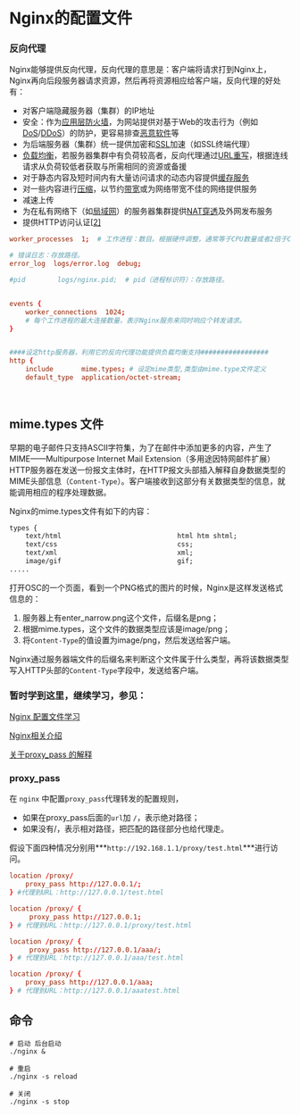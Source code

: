# Nginx的配置文件

### 反向代理

Nginx能够提供反向代理，反向代理的意思是：客户端将请求打到Nginx上，Nginx再向后段服务器请求资源，然后再将资源相应给客户端，反向代理的好处有：

- 对客户端隐藏服务器（集群）的IP地址
- 安全：作为[应用层防火墙](https://zh.wikipedia.org/wiki/%E6%87%89%E7%94%A8%E5%B1%A4%E9%98%B2%E7%81%AB%E7%89%86)，为网站提供对基于Web的攻击行为（例如[DoS](https://zh.wikipedia.org/wiki/DoS)/[DDoS](https://zh.wikipedia.org/wiki/DDoS)）的防护，更容易排查[恶意软件](https://zh.wikipedia.org/wiki/%E6%83%A1%E6%84%8F%E8%BB%9F%E9%AB%94)等
- 为后端服务器（集群）统一提供加密和[SSL](https://zh.wikipedia.org/wiki/SSL)加速（如SSL终端代理）
- [负载均衡](https://zh.wikipedia.org/wiki/%E8%B4%9F%E8%BD%BD%E5%9D%87%E8%A1%A1)，若服务器集群中有负荷较高者，反向代理通过[URL重写](https://zh.wikipedia.org/wiki/URL%E9%87%8D%E5%AF%AB)，根据连线请求从负荷较低者获取与所需相同的资源或备援
- 对于静态内容及短时间内有大量访问请求的动态内容提供[缓存服务](https://zh.wikipedia.org/wiki/Web%E7%BC%93%E5%AD%98)
- 对一些内容进行[压缩](https://zh.wikipedia.org/wiki/%E8%B3%87%E6%96%99%E5%A3%93%E7%B8%AE)，以节约[带宽](https://zh.wikipedia.org/wiki/%E9%A0%BB%E5%AF%AC)或为网络带宽不佳的网络提供服务
- 减速上传
- 为在私有网络下（如[局域网](https://zh.wikipedia.org/wiki/%E5%8D%80%E5%9F%9F%E7%B6%B2%E8%B7%AF)）的服务器集群提供[NAT穿透](https://zh.wikipedia.org/wiki/NAT%E7%A9%BF%E9%80%8F)及外网发布服务
- 提供HTTP访问认证[[2\]](https://zh.wikipedia.org/wiki/%E5%8F%8D%E5%90%91%E4%BB%A3%E7%90%86#cite_note-2)



~~~conf
worker_processes  1;  # 工作进程：数目。根据硬件调整，通常等于CPU数量或者2倍于CPU。

# 错误日志：存放路径。
error_log  logs/error.log  debug;

#pid        logs/nginx.pid;  # pid（进程标识符）：存放路径。


events {
    worker_connections  1024;
	# 每个工作进程的最大连接数量，表示Nginx服务来同时响应个转发请求。
}


####设定http服务器，利用它的反向代理功能提供负载均衡支持#################
http {
    include       mime.types; # 设定mime类型,类型由mime.type文件定义
    default_type  application/octet-stream;
    
    
~~~

## mime.types 文件

早期的电子邮件只支持ASCII字符集，为了在邮件中添加更多的内容，产生了MIME——Multipurpose Internet Mail Extension（多用途因特网邮件扩展）HTTP服务器在发送一份报文主体时，在HTTP报文头部插入解释自身数据类型的MIME头部信息（`Content-Type`）。客户端接收到这部分有关数据类型的信息，就能调用相应的程序处理数据。

Nginx的mime.types文件有如下的内容：

~~~xml
types {
    text/html                             html htm shtml;
    text/css                              css;
    text/xml                              xml;
    image/gif                             gif;
.....
~~~

打开OSC的一个页面，看到一个PNG格式的图片的时候，Nginx是这样发送格式信息的：

1.  服务器上有enter_narrow.png这个文件，后缀名是png；
2.  根据mime.types，这个文件的数据类型应该是image/png；
3.  将`Content-Type`的值设置为image/png，然后发送给客户端。



Nginx通过服务器端文件的后缀名来判断这个文件属于什么类型，再将该数据类型写入HTTP头部的`Content-Type`字段中，发送给客户端。



### 暂时学到这里，继续学习，参见：

[Nginx 配置文件学习](https://segmentfault.com/a/1190000002797601)

[Nginx相关介绍](https://www.cnblogs.com/wcwnina/p/8728391.html)

[关于proxy_pass 的解释](https://blog.csdn.net/zhongzh86/article/details/70173174)



### proxy_pass

在 ```nginx``` 中配置```proxy_pass```代理转发的配置规则，

* 如果在proxy_pass后面的```url```加 ```/```，表示绝对路径；
* 如果没有/，表示相对路径，把匹配的路径部分也给代理走。

假设下面四种情况分别用***``` http://192.168.1.1/proxy/test.html ```***进行访问。

~~~conf
location /proxy/ 
    proxy_pass http://127.0.0.1/;
} #代理到URL：http://127.0.0.1/test.html
~~~

~~~conf
location /proxy/ {
	 proxy_pass http://127.0.0.1;
} # 代理到URL：http://127.0.0.1/proxy/test.html
~~~

~~~conf
location /proxy/ {
	 proxy_pass http://127.0.0.1/aaa/;
} # 代理到URL：http://127.0.0.1/aaa/test.html
~~~

~~~conf
location /proxy/ {
	proxy_pass http://127.0.0.1/aaa;
} # 代理到URL：http://127.0.0.1/aaatest.html
~~~

## 命令

~~~shell
# 启动 后台启动
./nginx &

# 重启
./nginx -s reload

# 关闭
./nginx -s stop
~~~





